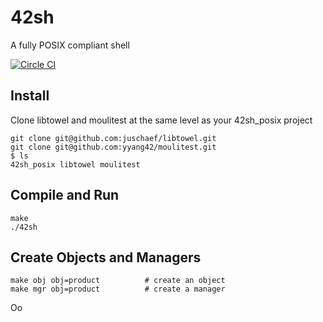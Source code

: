 # 42sh

A fully POSIX compliant shell

[![Circle CI](https://circleci.com/gh/yyang42/42sh_posix.svg?style=svg&circle-token=6549382dfdf378061c5eb7adf45117da29188496)](https://circleci.com/gh/yyang42/42sh_posix)

## Install
Clone libtowel and moulitest at the same level as your 42sh_posix project
```
git clone git@github.com:juschaef/libtowel.git
git clone git@github.com:yyang42/moulitest.git
$ ls
42sh_posix libtowel moulitest
```

## Compile and Run
```
make
./42sh
```

## Create Objects and Managers
```
make obj obj=product          # create an object
make mgr obj=product          # create a manager
```
Oo
